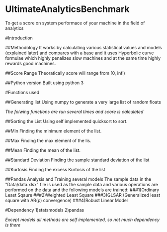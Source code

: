 
# UltimateAnalyticsBenchmark
To get a score on system performace of your machine in the field of analytics

#Introduction

##Methodology
It works by calculating various statistical values and models (explained later) and compares with a base and it uses Hyperbolic curve formulae which highly penalizes slow machines and at the same time highly rewards good machines. 


##Score Range
Theoratically score will range from [0, infi)

##Python version
Built using python 3


#Functions used

##Generating list
Using numpy to generate a very large list of random floats

*The folwing functions are run several times and score is calculated*

##Sorting the List
Using self implemented quicksort to sort.

##Min
Finding the minimum element of the list.

##Max
Finding the max element of the lis.

##Mean
Finding the mean of the list.

##Standard Deviation 
Finding the sample standard deviation of the list

##Kurtosis
Finding the excess Kurtosis of the list

##Pandas Analysis and Training several models
The sample data in the "Data/data.xlsx" file is used as the sample data and various operations are performed on the data and the following models are trained:
###1)Ordinary Least Sqaure
###2)Weighted Least Square
###3)GLSAR (Generalized least square with AR(p) convergence)
###4)Robust Linear Model

#Dependency
1)statsmodels
2)pandas

*Except models all methods are self implemented, so not much dependency is there*

